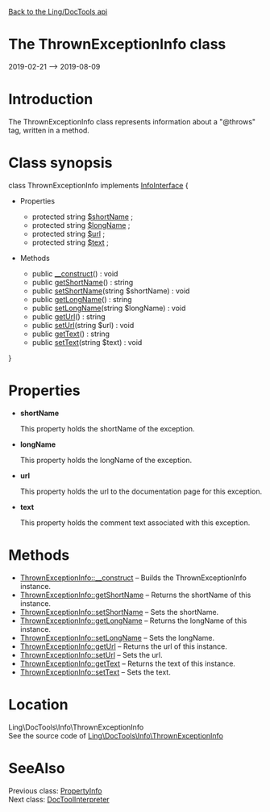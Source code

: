 [Back to the Ling/DocTools api](https://github.com/lingtalfi/DocTools/blob/master/doc/api/Ling/DocTools.md)



The ThrownExceptionInfo class
================
2019-02-21 --> 2019-08-09






Introduction
============

The ThrownExceptionInfo class represents information about a "@throws" tag,
written in a method.



Class synopsis
==============


class <span class="pl-k">ThrownExceptionInfo</span> implements [InfoInterface](https://github.com/lingtalfi/DocTools/blob/master/doc/api/Ling/DocTools/Info/InfoInterface.md) {

- Properties
    - protected string [$shortName](#property-shortName) ;
    - protected string [$longName](#property-longName) ;
    - protected string [$url](#property-url) ;
    - protected string [$text](#property-text) ;

- Methods
    - public [__construct](https://github.com/lingtalfi/DocTools/blob/master/doc/api/Ling/DocTools/Info/ThrownExceptionInfo/__construct.md)() : void
    - public [getShortName](https://github.com/lingtalfi/DocTools/blob/master/doc/api/Ling/DocTools/Info/ThrownExceptionInfo/getShortName.md)() : string
    - public [setShortName](https://github.com/lingtalfi/DocTools/blob/master/doc/api/Ling/DocTools/Info/ThrownExceptionInfo/setShortName.md)(string $shortName) : void
    - public [getLongName](https://github.com/lingtalfi/DocTools/blob/master/doc/api/Ling/DocTools/Info/ThrownExceptionInfo/getLongName.md)() : string
    - public [setLongName](https://github.com/lingtalfi/DocTools/blob/master/doc/api/Ling/DocTools/Info/ThrownExceptionInfo/setLongName.md)(string $longName) : void
    - public [getUrl](https://github.com/lingtalfi/DocTools/blob/master/doc/api/Ling/DocTools/Info/ThrownExceptionInfo/getUrl.md)() : string
    - public [setUrl](https://github.com/lingtalfi/DocTools/blob/master/doc/api/Ling/DocTools/Info/ThrownExceptionInfo/setUrl.md)(string $url) : void
    - public [getText](https://github.com/lingtalfi/DocTools/blob/master/doc/api/Ling/DocTools/Info/ThrownExceptionInfo/getText.md)() : string
    - public [setText](https://github.com/lingtalfi/DocTools/blob/master/doc/api/Ling/DocTools/Info/ThrownExceptionInfo/setText.md)(string $text) : void

}




Properties
=============

- <span id="property-shortName"><b>shortName</b></span>

    This property holds the shortName of the exception.
    
    

- <span id="property-longName"><b>longName</b></span>

    This property holds the longName of the exception.
    
    

- <span id="property-url"><b>url</b></span>

    This property holds the url to the documentation page for this exception.
    
    

- <span id="property-text"><b>text</b></span>

    This property holds the comment text associated with this exception.
    
    



Methods
==============

- [ThrownExceptionInfo::__construct](https://github.com/lingtalfi/DocTools/blob/master/doc/api/Ling/DocTools/Info/ThrownExceptionInfo/__construct.md) &ndash; Builds the ThrownExceptionInfo instance.
- [ThrownExceptionInfo::getShortName](https://github.com/lingtalfi/DocTools/blob/master/doc/api/Ling/DocTools/Info/ThrownExceptionInfo/getShortName.md) &ndash; Returns the shortName of this instance.
- [ThrownExceptionInfo::setShortName](https://github.com/lingtalfi/DocTools/blob/master/doc/api/Ling/DocTools/Info/ThrownExceptionInfo/setShortName.md) &ndash; Sets the shortName.
- [ThrownExceptionInfo::getLongName](https://github.com/lingtalfi/DocTools/blob/master/doc/api/Ling/DocTools/Info/ThrownExceptionInfo/getLongName.md) &ndash; Returns the longName of this instance.
- [ThrownExceptionInfo::setLongName](https://github.com/lingtalfi/DocTools/blob/master/doc/api/Ling/DocTools/Info/ThrownExceptionInfo/setLongName.md) &ndash; Sets the longName.
- [ThrownExceptionInfo::getUrl](https://github.com/lingtalfi/DocTools/blob/master/doc/api/Ling/DocTools/Info/ThrownExceptionInfo/getUrl.md) &ndash; Returns the url of this instance.
- [ThrownExceptionInfo::setUrl](https://github.com/lingtalfi/DocTools/blob/master/doc/api/Ling/DocTools/Info/ThrownExceptionInfo/setUrl.md) &ndash; Sets the url.
- [ThrownExceptionInfo::getText](https://github.com/lingtalfi/DocTools/blob/master/doc/api/Ling/DocTools/Info/ThrownExceptionInfo/getText.md) &ndash; Returns the text of this instance.
- [ThrownExceptionInfo::setText](https://github.com/lingtalfi/DocTools/blob/master/doc/api/Ling/DocTools/Info/ThrownExceptionInfo/setText.md) &ndash; Sets the text.





Location
=============
Ling\DocTools\Info\ThrownExceptionInfo<br>
See the source code of [Ling\DocTools\Info\ThrownExceptionInfo](https://github.com/lingtalfi/DocTools/blob/master/Info/ThrownExceptionInfo.php)



SeeAlso
==============
Previous class: [PropertyInfo](https://github.com/lingtalfi/DocTools/blob/master/doc/api/Ling/DocTools/Info/PropertyInfo.md)<br>Next class: [DocToolInterpreter](https://github.com/lingtalfi/DocTools/blob/master/doc/api/Ling/DocTools/Interpreter/DocToolInterpreter.md)<br>

